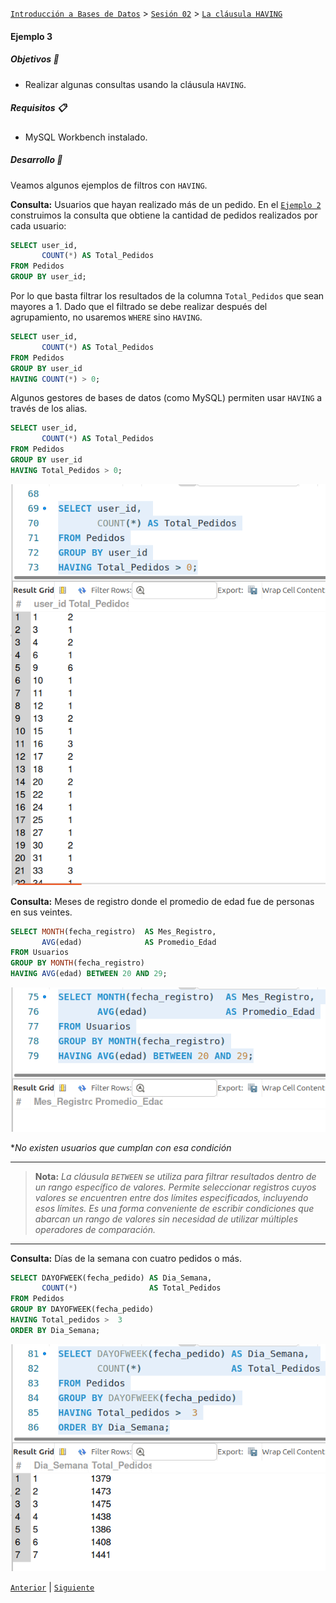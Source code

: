 [`Introducción a Bases de Datos`](../../../README.md) > [`Sesión 02`](../../README.md) > [`La cláusula HAVING`](../README.md)

#### Ejemplo 3

##### Objetivos 🎯

- Realizar algunas consultas usando la cláusula `HAVING`.

##### Requisitos 📋

- MySQL Workbench instalado.

##### Desarrollo 🚀

Veamos algunos ejemplos de filtros con `HAVING`.

**Consulta:** Usuarios que hayan realizado más de un pedido. En el [`Ejemplo 2`](../../tema02/ejemplo02/README.md) construimos la consulta que obtiene la cantidad de pedidos realizados por cada usuario:

   ```sql
   SELECT user_id, 
          COUNT(*) AS Total_Pedidos
   FROM Pedidos
   GROUP BY user_id;
   ```
Por lo que basta filtrar los resultados de la columna `Total_Pedidos` que sean mayores a 1. Dado que el filtrado se debe realizar después del agrupamiento, no usaremos `WHERE` sino `HAVING`.

   ```sql
   SELECT user_id, 
          COUNT(*) AS Total_Pedidos
   FROM Pedidos
   GROUP BY user_id
   HAVING COUNT(*) > 0;
   ```
Algunos gestores de bases de datos (como MySQL) permiten usar `HAVING` a través de los alias.

   ```sql
   SELECT user_id, 
          COUNT(*) AS Total_Pedidos
   FROM Pedidos
   GROUP BY user_id
   HAVING Total_Pedidos > 0;
   ```

![img](../../imagenes/img10.png)

**Consulta:** Meses de registro donde el promedio de edad fue de personas en sus veintes.

```sql
SELECT MONTH(fecha_registro)  AS Mes_Registro, 
       AVG(edad)              AS Promedio_Edad
FROM Usuarios
GROUP BY MONTH(fecha_registro)
HAVING AVG(edad) BETWEEN 20 AND 29;
```

![img](../../imagenes/img11.png)

**No existen usuarios que cumplan con esa condición*

---
> **Nota:** *La cláusula `BETWEEN` se utiliza para filtrar resultados dentro de un rango específico de valores. Permite seleccionar registros cuyos valores se encuentren entre dos límites especificados, incluyendo esos límites. Es una forma conveniente de escribir condiciones que abarcan un rango de valores sin necesidad de utilizar múltiples operadores de comparación.*
---

**Consulta:** Días de la semana con cuatro pedidos o más.

```sql
SELECT DAYOFWEEK(fecha_pedido) AS Dia_Semana, 
       COUNT(*)                AS Total_Pedidos
FROM Pedidos
GROUP BY DAYOFWEEK(fecha_pedido)
HAVING Total_pedidos >  3
ORDER BY Dia_Semana;
```

![img](../../imagenes/img12.png)

[`Anterior`](../README.md) | [`Siguiente`](../reto03/README.md)

